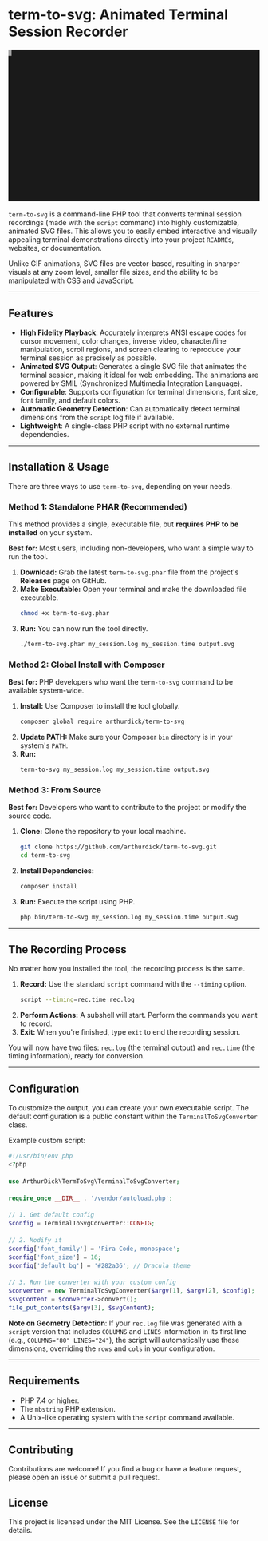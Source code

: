 # term-to-svg: Animated Terminal Session Recorder

![term-to-svg Demo](demo.svg)

`term-to-svg` is a command-line PHP tool that converts terminal session recordings (made with the `script` command) into highly customizable, animated SVG files. This allows you to easily embed interactive and visually appealing terminal demonstrations directly into your project `README`s, websites, or documentation.

Unlike GIF animations, SVG files are vector-based, resulting in sharper visuals at any zoom level, smaller file sizes, and the ability to be manipulated with CSS and JavaScript.

-----

## Features

  * **High Fidelity Playback**: Accurately interprets ANSI escape codes for cursor movement, color changes, inverse video, character/line manipulation, scroll regions, and screen clearing to reproduce your terminal session as precisely as possible.
  * **Animated SVG Output**: Generates a single SVG file that animates the terminal session, making it ideal for web embedding. The animations are powered by SMIL (Synchronized Multimedia Integration Language).
  * **Configurable**: Supports configuration for terminal dimensions, font size, font family, and default colors.
  * **Automatic Geometry Detection**: Can automatically detect terminal dimensions from the `script` log file if available.
  * **Lightweight**: A single-class PHP script with no external runtime dependencies.

-----

## Installation & Usage

There are three ways to use `term-to-svg`, depending on your needs.

### Method 1: Standalone PHAR (Recommended)

This method provides a single, executable file, but **requires PHP to be installed** on your system.

**Best for:** Most users, including non-developers, who want a simple way to run the tool.

1.  **Download:** Grab the latest `term-to-svg.phar` file from the project's **Releases** page on GitHub.
2.  **Make Executable:** Open your terminal and make the downloaded file executable.
    ```bash
    chmod +x term-to-svg.phar
    ```
3.  **Run:** You can now run the tool directly.
    ```bash
    ./term-to-svg.phar my_session.log my_session.time output.svg
    ```

### Method 2: Global Install with Composer

**Best for:** PHP developers who want the `term-to-svg` command to be available system-wide.

1.  **Install:** Use Composer to install the tool globally.
    ```bash
    composer global require arthurdick/term-to-svg
    ```
2.  **Update PATH:** Make sure your Composer `bin` directory is in your system's `PATH`.
3.  **Run:**
    ```bash
    term-to-svg my_session.log my_session.time output.svg
    ```

### Method 3: From Source

**Best for:** Developers who want to contribute to the project or modify the source code.

1.  **Clone:** Clone the repository to your local machine.
    ```bash
    git clone https://github.com/arthurdick/term-to-svg.git
    cd term-to-svg
    ```
2.  **Install Dependencies:**
    ```bash
    composer install
    ```
3.  **Run:** Execute the script using PHP.
    ```bash
    php bin/term-to-svg my_session.log my_session.time output.svg
    ```

-----

## The Recording Process

No matter how you installed the tool, the recording process is the same.

1.  **Record:** Use the standard `script` command with the `--timing` option.
    ```bash
    script --timing=rec.time rec.log
    ```
2.  **Perform Actions:** A subshell will start. Perform the commands you want to record.
3.  **Exit:** When you're finished, type `exit` to end the recording session.

You will now have two files: `rec.log` (the terminal output) and `rec.time` (the timing information), ready for conversion.

-----

## Configuration

To customize the output, you can create your own executable script. The default configuration is a public constant within the `TerminalToSvgConverter` class.

Example custom script:

```php
#!/usr/bin/env php
<?php

use ArthurDick\TermToSvg\TerminalToSvgConverter;

require_once __DIR__ . '/vendor/autoload.php';

// 1. Get default config
$config = TerminalToSvgConverter::CONFIG;

// 2. Modify it
$config['font_family'] = 'Fira Code, monospace';
$config['font_size'] = 16;
$config['default_bg'] = '#282a36'; // Dracula theme

// 3. Run the converter with your custom config
$converter = new TerminalToSvgConverter($argv[1], $argv[2], $config);
$svgContent = $converter->convert();
file_put_contents($argv[3], $svgContent);
```

**Note on Geometry Detection**: If your `rec.log` file was generated with a `script` version that includes `COLUMNS` and `LINES` information in its first line (e.g., `COLUMNS="80" LINES="24"`), the script will automatically use these dimensions, overriding the `rows` and `cols` in your configuration.

-----

## Requirements

  * PHP 7.4 or higher.
  * The `mbstring` PHP extension.
  * A Unix-like operating system with the `script` command available.

-----

## Contributing

Contributions are welcome\! If you find a bug or have a feature request, please open an issue or submit a pull request.

## License

This project is licensed under the MIT License. See the `LICENSE` file for details.
